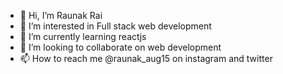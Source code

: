- 👋 Hi, I’m Raunak Rai
- 👀 I’m interested in Full stack web development
- 🌱 I’m currently learning reactjs
- 💞️ I’m looking to collaborate on web development
- 📫 How to reach me @raunak_aug15 on instagram and twitter

<!---
raunak-aug15/raunak-aug15 is a ✨ special ✨ repository because its `README.md` (this file) appears on your GitHub profile.
You can click the Preview link to take a look at your changes.
--->
